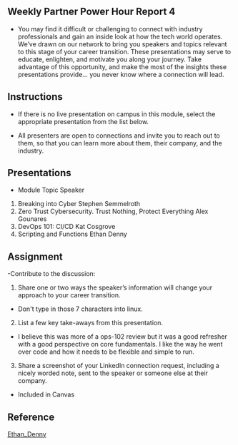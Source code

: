 ## Weekly Partner Power Hour Report 4

- You may find it difficult or challenging to connect with industry professionals and gain an inside look at how the tech world operates. We’ve drawn on our network to bring you speakers and topics relevant to this stage of your career transition. These presentations may serve to educate, enlighten, and motivate you along your journey. Take advantage of this opportunity, and make the most of the insights these presentations provide… you never know where a connection will lead.

## Instructions

- If there is no live presentation on campus in this module, select the appropriate presentation from the list below.

- All presenters are open to connections and invite you to reach out to them, so that you can learn more about them, their company, and the industry.

## Presentations

- Module	Topic	Speaker
1. Breaking into Cyber	Stephen Semmelroth
2. Zero Trust Cybersecurity. Trust Nothing, Protect Everything	Alex Gounares
3. DevOps 101: CI/CD	Kat Cosgrove
4. Scripting and Functions	Ethan Denny

## Assignment

-Contribute to the discussion:

1. Share one or two ways the speaker’s information will change your approach to your career transition.
- Don't type in those 7 characters into linux.
2. List a few key take-aways from this presentation.
- I believe this was more of a ops-102 review but it was a good refresher with a good perspective on core fundamentals. I like the way he went over code and how it needs to be flexible and simple to run.
3. Share a screenshot of your LinkedIn connection request, including a nicely worded note, sent to the speaker or someone else at their company.

- Included in Canvas

## Reference 

[Ethan_Denny](https://youtu.be/4NQFsecbd3E)

